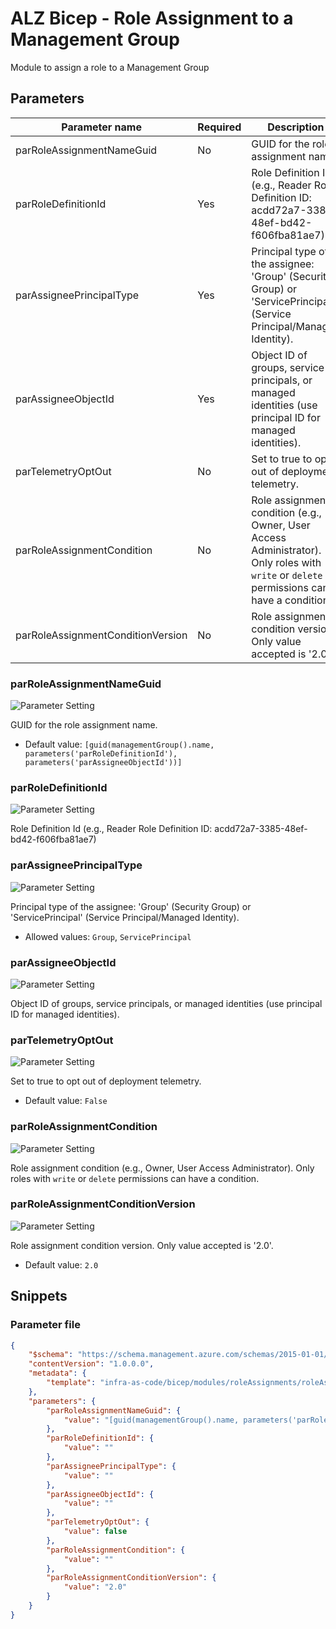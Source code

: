 # ALZ Bicep - Role Assignment to a Management Group

Module to assign a role to a Management Group

## Parameters

Parameter name | Required | Description
-------------- | -------- | -----------
parRoleAssignmentNameGuid | No       | GUID for the role assignment name.
parRoleDefinitionId | Yes      | Role Definition Id (e.g., Reader Role Definition ID: acdd72a7-3385-48ef-bd42-f606fba81ae7)
parAssigneePrincipalType | Yes      | Principal type of the assignee: 'Group' (Security Group) or 'ServicePrincipal' (Service Principal/Managed Identity).
parAssigneeObjectId | Yes      | Object ID of groups, service principals, or managed identities (use principal ID for managed identities).
parTelemetryOptOut | No       | Set to true to opt out of deployment telemetry.
parRoleAssignmentCondition | No       | Role assignment condition (e.g., Owner, User Access Administrator). Only roles with `write` or `delete` permissions can have a condition.
parRoleAssignmentConditionVersion | No       | Role assignment condition version. Only value accepted is '2.0'.

### parRoleAssignmentNameGuid

![Parameter Setting](https://img.shields.io/badge/parameter-optional-green?style=flat-square)

GUID for the role assignment name.

- Default value: `[guid(managementGroup().name, parameters('parRoleDefinitionId'), parameters('parAssigneeObjectId'))]`

### parRoleDefinitionId

![Parameter Setting](https://img.shields.io/badge/parameter-required-orange?style=flat-square)

Role Definition Id (e.g., Reader Role Definition ID: acdd72a7-3385-48ef-bd42-f606fba81ae7)

### parAssigneePrincipalType

![Parameter Setting](https://img.shields.io/badge/parameter-required-orange?style=flat-square)

Principal type of the assignee: 'Group' (Security Group) or 'ServicePrincipal' (Service Principal/Managed Identity).

- Allowed values: `Group`, `ServicePrincipal`

### parAssigneeObjectId

![Parameter Setting](https://img.shields.io/badge/parameter-required-orange?style=flat-square)

Object ID of groups, service principals, or managed identities (use principal ID for managed identities).

### parTelemetryOptOut

![Parameter Setting](https://img.shields.io/badge/parameter-optional-green?style=flat-square)

Set to true to opt out of deployment telemetry.

- Default value: `False`

### parRoleAssignmentCondition

![Parameter Setting](https://img.shields.io/badge/parameter-optional-green?style=flat-square)

Role assignment condition (e.g., Owner, User Access Administrator). Only roles with `write` or `delete` permissions can have a condition.

### parRoleAssignmentConditionVersion

![Parameter Setting](https://img.shields.io/badge/parameter-optional-green?style=flat-square)

Role assignment condition version. Only value accepted is '2.0'.

- Default value: `2.0`

## Snippets

### Parameter file

```json
{
    "$schema": "https://schema.management.azure.com/schemas/2015-01-01/deploymentParameters.json#",
    "contentVersion": "1.0.0.0",
    "metadata": {
        "template": "infra-as-code/bicep/modules/roleAssignments/roleAssignmentManagementGroup.json"
    },
    "parameters": {
        "parRoleAssignmentNameGuid": {
            "value": "[guid(managementGroup().name, parameters('parRoleDefinitionId'), parameters('parAssigneeObjectId'))]"
        },
        "parRoleDefinitionId": {
            "value": ""
        },
        "parAssigneePrincipalType": {
            "value": ""
        },
        "parAssigneeObjectId": {
            "value": ""
        },
        "parTelemetryOptOut": {
            "value": false
        },
        "parRoleAssignmentCondition": {
            "value": ""
        },
        "parRoleAssignmentConditionVersion": {
            "value": "2.0"
        }
    }
}
```
